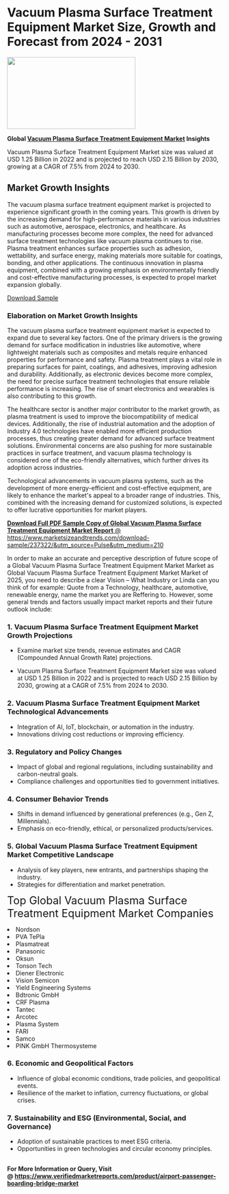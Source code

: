 <H1>Vacuum Plasma Surface Treatment Equipment Market Size, Growth and Forecast from 2024 - 2031</H1><img class="aligncenter size-medium wp-image-584254" src="https://thirdeyenews.in/wp-content/uploads/2024/09/Global-Market-Research-300x168.jpeg" alt="" width="300" height="168" /><p><strong>Global&nbsp;<a href="https://www.marketsizeandtrends.com/download-sample/237322/&amp;utm_source=Pulse&amp;utm_medium=210">Vacuum Plasma Surface Treatment Equipment Market</a> Insights</strong></p><p>Vacuum Plasma Surface Treatment Equipment Market size was valued at USD 1.25 Billion in 2022 and is projected to reach USD 2.15 Billion by 2030, growing at a CAGR of 7.5% from 2024 to 2030.</p><p><h2>Market Growth Insights</h2> <p>The vacuum plasma surface treatment equipment market is projected to experience significant growth in the coming years. This growth is driven by the increasing demand for high-performance materials in various industries such as automotive, aerospace, electronics, and healthcare. As manufacturing processes become more complex, the need for advanced surface treatment technologies like vacuum plasma continues to rise. Plasma treatment enhances surface properties such as adhesion, wettability, and surface energy, making materials more suitable for coatings, bonding, and other applications. The continuous innovation in plasma equipment, combined with a growing emphasis on environmentally friendly and cost-effective manufacturing processes, is expected to propel market expansion globally.</p> <p><a href="sample_link_here">Download Sample</a></p> <h3>Elaboration on Market Growth Insights</h3> <p>The vacuum plasma surface treatment equipment market is expected to expand due to several key factors. One of the primary drivers is the growing demand for surface modification in industries like automotive, where lightweight materials such as composites and metals require enhanced properties for performance and safety. Plasma treatment plays a vital role in preparing surfaces for paint, coatings, and adhesives, improving adhesion and durability. Additionally, as electronic devices become more complex, the need for precise surface treatment technologies that ensure reliable performance is increasing. The rise of smart electronics and wearables is also contributing to this growth.</p> <p>The healthcare sector is another major contributor to the market growth, as plasma treatment is used to improve the biocompatibility of medical devices. Additionally, the rise of industrial automation and the adoption of Industry 4.0 technologies have enabled more efficient production processes, thus creating greater demand for advanced surface treatment solutions. Environmental concerns are also pushing for more sustainable practices in surface treatment, and vacuum plasma technology is considered one of the eco-friendly alternatives, which further drives its adoption across industries.</p> <p>Technological advancements in vacuum plasma systems, such as the development of more energy-efficient and cost-effective equipment, are likely to enhance the market's appeal to a broader range of industries. This, combined with the increasing demand for customized solutions, is expected to offer lucrative opportunities for market players.</p> <p><a href="sample_link_here"></p><p><span class=""><strong>Download Full PDF Sample Copy of Global Vacuum Plasma Surface Treatment Equipment Market Report</strong> @ <a href="https://www.marketsizeandtrends.com/download-sample/237322/&amp;utm_source=Pulse&amp;utm_medium=210" target="_blank">https://www.marketsizeandtrends.com/download-sample/237322/&amp;utm_source=Pulse&amp;utm_medium=210</a></span></p><p>In order to make an accurate and perceptive description of future scope of a Global&nbsp;Vacuum Plasma Surface Treatment Equipment Market Market as Global&nbsp;Vacuum Plasma Surface Treatment Equipment Market Market of 2025, you need to describe a clear Vision &ndash; What Industry or Linda can you think of for example: Quote from a Technology, healthcare, automotive, renewable energy, name the market you are Reffering to. However, some general trends and factors usually impact market reports and their future outlook include:</p><h3>1.&nbsp;<strong>Vacuum Plasma Surface Treatment Equipment Market Growth Projections</strong></h3><ul><li>Examine market size trends, revenue estimates and CAGR (Compounded Annual Growth Rate) projections.</li><li><p>Vacuum Plasma Surface Treatment Equipment Market size was valued at USD 1.25 Billion in 2022 and is projected to reach USD 2.15 Billion by 2030, growing at a CAGR of 7.5% from 2024 to 2030.</p></li></ul><h3>2.&nbsp;<strong>Vacuum Plasma Surface Treatment Equipment Market Technological Advancements</strong></h3><ul><li>Integration of AI, IoT, blockchain, or automation in the industry.</li><li>Innovations driving cost reductions or improving efficiency.</li></ul><h3>3.&nbsp;<strong>Regulatory and Policy Changes</strong></h3><ul><li>Impact of global and regional regulations, including sustainability and carbon-neutral goals.</li><li>Compliance challenges and opportunities tied to government initiatives.</li></ul><h3>4.&nbsp;<strong>Consumer Behavior Trends</strong></h3><ul><li>Shifts in demand influenced by generational preferences (e.g., Gen Z, Millennials).</li><li>Emphasis on eco-friendly, ethical, or personalized products/services.</li></ul><h3>5.&nbsp;<strong>Global Vacuum Plasma Surface Treatment Equipment Market Competitive Landscape</strong></h3><ul><li>Analysis of key players, new entrants, and partnerships shaping the industry.</li><li>Strategies for differentiation and market penetration.</li></ul><p data-pm-slice="1 1 []"><span style="color: inherit; font-family: inherit; font-size: 25px;">Top Global Vacuum Plasma Surface Treatment Equipment Market Companies</span></p><div class="" data-test-id=""><p><li>Nordson</li><li> PVA TePla</li><li> Plasmatreat</li><li> Panasonic</li><li> Oksun</li><li> Tonson Tech</li><li> Diener Electronic</li><li> Vision Semicon</li><li> Yield Engineering Systems</li><li> Bdtronic GmbH</li><li> CRF Plasma</li><li> Tantec</li><li> Arcotec</li><li> Plasma System</li><li> FARI</li><li> Samco</li><li> PINK GmbH Thermosysteme</li></p></div><h3>6.&nbsp;<strong>Economic and Geopolitical Factors</strong></h3><ul><li>Influence of global economic conditions, trade policies, and geopolitical events.</li><li>Resilience of the market to inflation, currency fluctuations, or global crises.</li></ul><h3>7.&nbsp;<strong>Sustainability and ESG (Environmental, Social, and Governance)</strong></h3><ul><li>Adoption of sustainable practices to meet ESG criteria.</li><li>Opportunities in green technologies and circular economy principles.</li></ul><h2><strong style="font-size: 14px;">For More Information or Query, Visit @&nbsp;</strong><a style="background-color: #ffffff; font-size: 14px;" href="https://www.marketsizeandtrends.com/report/vacuum-plasma-surface-treatment-equipment-market/" target="_blank">https://www.verifiedmarketreports.com/product/airport-passenger-boarding-bridge-market</a></h2>
